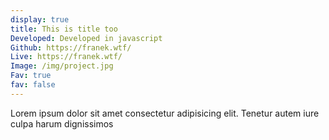 ```yaml
---
display: true
title: This is title too
Developed: Developed in javascript
Github: https://franek.wtf/
Live: https://franek.wtf/
Image: /img/project.jpg
Fav: true
fav: false
---
```

Lorem ipsum dolor sit amet consectetur adipisicing elit. Tenetur autem iure culpa harum dignissimos